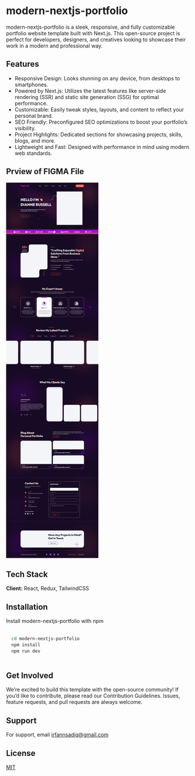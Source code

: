 
# modern-nextjs-portfolio

modern-nextjs-portfolio is a sleek, responsive, and fully customizable portfolio website template built with Next.js. This open-source project is perfect for developers, designers, and creatives looking to showcase their work in a modern and professional way.


## Features

- Responsive Design: Looks stunning on any device, from desktops to smartphones.
- Powered by Next.js: Utilizes the latest features like server-side rendering (SSR) and static site generation (SSG) for optimal performance.
- Customizable: Easily tweak styles, layouts, and content to reflect your personal brand.
- SEO Friendly: Preconfigured SEO optimizations to boost your portfolio’s visibility.
- Project Highlights: Dedicated sections for showcasing projects, skills, blogs, and more.
- Lightweight and Fast: Designed with performance in mind using modern web standards.


## Prview of FIGMA File

![Prview of FIGMA File](https://raw.githubusercontent.com/irfansadiq030/modern-nextjs-portfolio/main/public/preview.png)


## Tech Stack

**Client:** React, Redux, TailwindCSS


## Installation

Install modern-nextjs-portfolio with npm

```bash

  cd modern-nextjs-portfolio
  npm install
  npm run dev
  
```
    
## Get Involved

We’re excited to build this template with the open-source community! If you’d like to contribute, please read our Contribution Guidelines. Issues, feature requests, and pull requests are always welcome.


## Support

For support, email irfannsadiq@gmail.com 


## License

[MIT](https://choosealicense.com/licenses/mit/)

